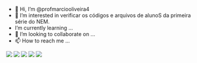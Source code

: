 - 👋 Hi, I’m @profmarciooliveira4
- 👀 I’m interested in  verificar os códigos e arquivos de alunoS  da primeira série do NEM.
- I’m currently learning ...
- 💞️ I’m looking to collaborate on ...
- 📫 How to reach me ...

<!---
profmarciooliveira4/profmarciooliveira4 is a ✨ special ✨ repository because its `README.md` (this file) appears on your GitHub profile.
You can click the Preview link to take a look at your changes.
--->
![](https://img.shields.io/badge/Opera-FF1B2D?style=for-the-badge&logo=Opera&logoColor=white)
![](https://img.shields.io/badge/LibreOffice-18A303?style=for-the-badge&logo=LibreOffice&logoColor=white)
![](https://img.shields.io/badge/Scratch-4D97FF?style=for-the-badge&logo=Scratch&logoColor=white)
![](https://img.shields.io/badge/HTML5-E34F26?style=for-the-badge&logo=html5&logoColor=white)
![](https://img.shields.io/badge/CSS3-1572B6?style=for-the-badge&logo=css3&logoColor=white)
          
          
